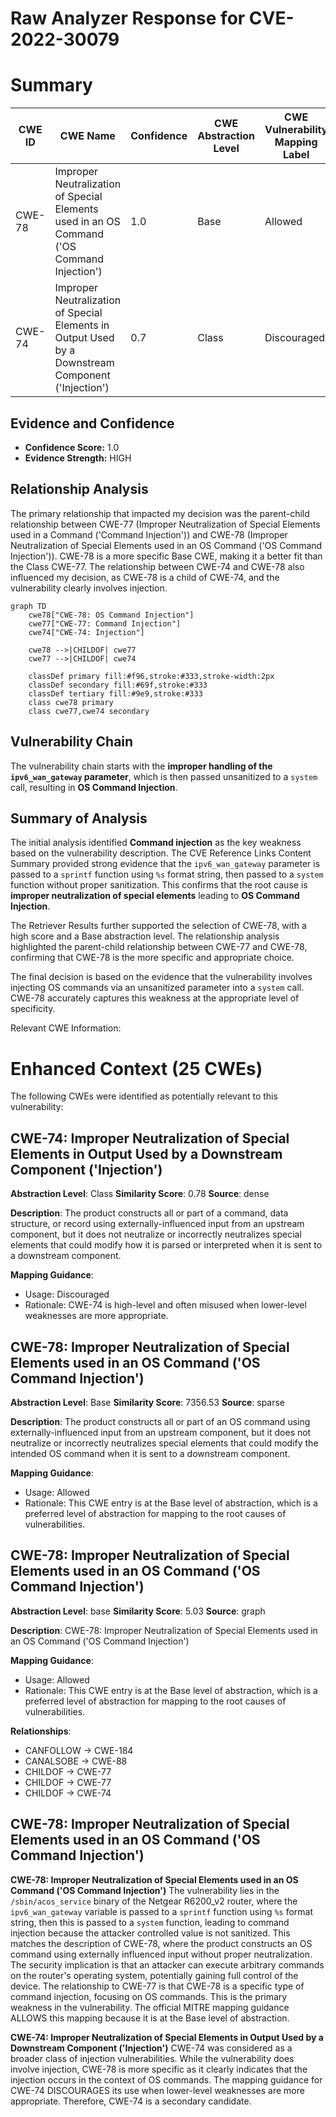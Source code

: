 # Raw Analyzer Response for CVE-2022-30079

# Summary
| CWE ID | CWE Name | Confidence | CWE Abstraction Level | CWE Vulnerability Mapping Label | CWE-Vulnerability Mapping Notes |
|---|---|---|---|---|---|
| CWE-78 | Improper Neutralization of Special Elements used in an OS Command ('OS Command Injection') | 1.0 | Base | Allowed | Primary CWE |
| CWE-74 | Improper Neutralization of Special Elements in Output Used by a Downstream Component ('Injection') | 0.7 | Class | Discouraged | Secondary Candidate |

## Evidence and Confidence

*   **Confidence Score:** 1.0
*   **Evidence Strength:** HIGH

## Relationship Analysis
The primary relationship that impacted my decision was the parent-child relationship between CWE-77 (Improper Neutralization of Special Elements used in a Command ('Command Injection')) and CWE-78 (Improper Neutralization of Special Elements used in an OS Command ('OS Command Injection')). CWE-78 is a more specific Base CWE, making it a better fit than the Class CWE-77. The relationship between CWE-74 and CWE-78 also influenced my decision, as CWE-78 is a child of CWE-74, and the vulnerability clearly involves injection.

```mermaid
graph TD
    cwe78["CWE-78: OS Command Injection"]
    cwe77["CWE-77: Command Injection"]
    cwe74["CWE-74: Injection"]
    
    cwe78 -->|CHILDOF| cwe77
    cwe77 -->|CHILDOF| cwe74
    
    classDef primary fill:#f96,stroke:#333,stroke-width:2px
    classDef secondary fill:#69f,stroke:#333
    classDef tertiary fill:#9e9,stroke:#333
    class cwe78 primary
    class cwe77,cwe74 secondary
```

## Vulnerability Chain
The vulnerability chain starts with the **improper handling of the `ipv6_wan_gateway` parameter**, which is then passed unsanitized to a `system` call, resulting in **OS Command Injection**.

## Summary of Analysis
The initial analysis identified **Command injection** as the key weakness based on the vulnerability description. The CVE Reference Links Content Summary provided strong evidence that the `ipv6_wan_gateway` parameter is passed to a `sprintf` function using `%s` format string, then passed to a `system` function without proper sanitization. This confirms that the root cause is **improper neutralization of special elements** leading to **OS Command Injection**.

The Retriever Results further supported the selection of CWE-78, with a high score and a Base abstraction level. The relationship analysis highlighted the parent-child relationship between CWE-77 and CWE-78, confirming that CWE-78 is the more specific and appropriate choice.

The final decision is based on the evidence that the vulnerability involves injecting OS commands via an unsanitized parameter into a `system` call. CWE-78 accurately captures this weakness at the appropriate level of specificity.

Relevant CWE Information:

# Enhanced Context (25 CWEs)
The following CWEs were identified as potentially relevant to this vulnerability:

## CWE-74: Improper Neutralization of Special Elements in Output Used by a Downstream Component ('Injection')
**Abstraction Level**: Class
**Similarity Score**: 0.78
**Source**: dense

**Description**:
The product constructs all or part of a command, data structure, or record using externally-influenced input from an upstream component, but it does not neutralize or incorrectly neutralizes special elements that could modify how it is parsed or interpreted when it is sent to a downstream component.

**Mapping Guidance**:
- Usage: Discouraged
- Rationale: CWE-74 is high-level and often misused when lower-level weaknesses are more appropriate.

## CWE-78: Improper Neutralization of Special Elements used in an OS Command ('OS Command Injection')
**Abstraction Level**: Base
**Similarity Score**: 7356.53
**Source**: sparse

**Description**:
The product constructs all or part of an OS command using externally-influenced input from an upstream component, but it does not neutralize or incorrectly neutralizes special elements that could modify the intended OS command when it is sent to a downstream component.

**Mapping Guidance**:
- Usage: Allowed
- Rationale: This CWE entry is at the Base level of abstraction, which is a preferred level of abstraction for mapping to the root causes of vulnerabilities.

## CWE-78: Improper Neutralization of Special Elements used in an OS Command ('OS Command Injection')
**Abstraction Level**: base
**Similarity Score**: 5.03
**Source**: graph

**Description**:
CWE-78: Improper Neutralization of Special Elements used in an OS Command ('OS Command Injection')

**Mapping Guidance**:
- Usage: Allowed
- Rationale: This CWE entry is at the Base level of abstraction, which is a preferred level of abstraction for mapping to the root causes of vulnerabilities.

**Relationships**:
- CANFOLLOW -> CWE-184
- CANALSOBE -> CWE-88
- CHILDOF -> CWE-77
- CHILDOF -> CWE-77
- CHILDOF -> CWE-74

## CWE-78: Improper Neutralization of Special Elements used in an OS Command ('OS Command Injection')
**CWE-78: Improper Neutralization of Special Elements used in an OS Command ('OS Command Injection')**
The vulnerability lies in the `/sbin/acos_service` binary of the Netgear R6200_v2 router, where the `ipv6_wan_gateway` variable is passed to a `sprintf` function using `%s` format string, then this is passed to a `system` function, leading to command injection because the attacker controlled value is not sanitized. This matches the description of CWE-78, where the product constructs an OS command using externally influenced input without proper neutralization. The security implication is that an attacker can execute arbitrary commands on the router's operating system, potentially gaining full control of the device. The relationship to CWE-77 is that CWE-78 is a specific type of command injection, focusing on OS commands. This is the primary weakness in the vulnerability. The official MITRE mapping guidance ALLOWS this mapping because it is at the Base level of abstraction.

**CWE-74: Improper Neutralization of Special Elements in Output Used by a Downstream Component ('Injection')**
CWE-74 was considered as a broader class of injection vulnerabilities. While the vulnerability does involve injection, CWE-78 is more specific as it clearly indicates that the injection occurs in the context of OS commands. The mapping guidance for CWE-74 DISCOURAGES its use when lower-level weaknesses are more appropriate. Therefore, CWE-74 is a secondary candidate.